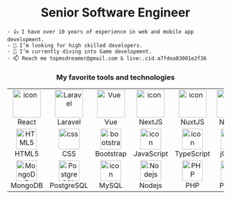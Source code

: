 <h1 align="center">Senior Software Engineer</h1>

<div>
<!--     <img align="right" width="40%" src="https://github.com/Adam-pw/Adam-pw/blob/main/animation_500_kxa883sd.gif" alt="adam-pw" /> -->
<!--     <table>
        <tr>
            <td>Gmail</td>
            <td>Skype</td>
        </tr>
        <tr>
            <td>topmsdreamer@gmail.com</td>
            <td>live:.cid.a7fdea83001e2f36</td>
        </tr>
    </table> -->

<!--     - 🔭 I’m a senior full stack developer. -->
    - 👍 I have over 10 years of experience in web and mobile app development.
    - 👯 I’m looking for high skilled developers.
    - 🌱 I’m currently diving into Game development.
    - 📫 Reach me topmsdreamer@gmail.com & live:.cid.a7fdea83001e2f36
</div>

<div align="center">
    <h3 align="center">My favorite tools and technologies</h3>
    <table>
      <tr>
        <td align="center" width="96">
            <img src="https://techstack-generator.vercel.app/react-icon.svg" alt="icon" width="65" height="65" />
          <br>React
        </td>
        <td align="center"  width="96">
            <img src="https://skillicons.dev/icons?i=laravel" width="65" height="65" alt="Laravel" />
          <br>Laravel
        </td>
        <td align="center" width="96">
            <img src="https://skillicons.dev/icons?i=vue" width="65" height="65" alt="Vue" />
          <br>Vue
        </td>
        <td align="center" width="96">
            <img src="https://skillicons.dev/icons?i=nextjs" alt="icon" width="65" height="65" />
          <br>NextJS
        </td>
        <td align="center" width="96">
            <img src="https://skillicons.dev/icons?i=nuxtjs" alt="icon" width="65" height="65" />
          <br>NuxtJS
        </td>
        <td align="center" width="96">
            <img src="https://skillicons.dev/icons?i=nestjs" alt="icon" width="65" height="65" />
          <br>NestJS
        </td>
<!--         <td align="center" width="96">
            <img src="https://techstack-generator.vercel.app/webpack-icon.svg" alt="icon" width="65" height="65" />
          <br>Webpack
        </td> -->
        <td align="center"  width="96">
            <img src="https://skillicons.dev/icons?i=flutter" width="65" height="65" alt="Laravel" />
          <br>Flutter
        </td>
        <td align="center" width="96">
            <img src="https://techstack-generator.vercel.app/swift-icon.svg" alt="icon" width="65" height="65" />
          <br>Swift
        </td>
        <td align="center" width="96">
            <img src="https://techstack-generator.vercel.app/django-icon.svg" alt="icon" width="65" height="65" />
          <br>Django
        </td>
      </tr>
      <tr>
        <td align="center"  width="96">
            <img src="https://skillicons.dev/icons?i=html" width="48" height="48" alt="HTML5" />
          <br>HTML5
        </td>
        <td align="center" width="96">
            <img src="https://skillicons.dev/icons?i=css" width="48" height="48" alt="css" />
          <br>CSS
        </td>
        <td align="center"  width="96">
            <img src="https://skillicons.dev/icons?i=bootstrap" width="48" height="48" alt="bootstrap" />
          <br>Bootstrap
        </td>
        <td align="center" width="96">
            <img src="https://techstack-generator.vercel.app/js-icon.svg" alt="icon" width="48" height="48" />
          <br>JavaScript
        </td>
        <td align="center" width="96">
            <img src="https://techstack-generator.vercel.app/ts-icon.svg" alt="icon" width="48" height="48" />
          <br>TypeScript
        </td>
        <td align="center" width="96">
            <img src="https://skillicons.dev/icons?i=jquery" width="48" height="48" alt="jQuery" />
          <br>jQuery
        </td>
        <td align="center" width="96">
            <img src="https://skillicons.dev/icons?i=tailwind" width="48" height="48" alt="tailwind" />
          <br>Tailwind
        </td>
        <td align="center" width="96">
            <img src="https://techstack-generator.vercel.app/sass-icon.svg" alt="icon" width="48" height="48" />
          <br>Sass
        </td>
        <td align="center" width="96">
            <img src="https://techstack-generator.vercel.app/aws-icon.svg" alt="icon" width="48" height="48" />
          <br>AWS
        </td> 
      </tr>
     <tr>
          <td align="center" width="96">
            <img src="https://skillicons.dev/icons?i=mongodb" width="48" height="48" alt="MongoDB" />
          <br>MongoDB
        </td>
        <td align="center" width="96">
            <img src="https://skillicons.dev/icons?i=postgres" width="48" height="48" alt="PostgreSQL" />
          <br>PostgreSQL
        </td>
        <td align="center" width="96">
            <img src="https://techstack-generator.vercel.app/mysql-icon.svg" alt="icon" width="48" height="48" />
          <br>MySQL
        </td>
        <td align="center" width="96">
            <img src="https://skillicons.dev/icons?i=nodejs" width="48" height="48" alt="Nodejs" />
          <br>Nodejs
        </td>
        <td align="center" width="96">
            <img src="https://skillicons.dev/icons?i=php" width="48" height="48" alt="PHP" />
          <br>PHP
        </td>
        <td align="center" width="96">
          <a href="#macropower-tech">
            <img src="https://techstack-generator.vercel.app/python-icon.svg" alt="icon" width="48" height="48" />
          </a>
          <br>Python
        </td>
<!--         <td align="center" width="96">
            <img src="https://techstack-generator.vercel.app/restapi-icon.svg" alt="icon" width="48" height="48" />
          <br>RestAPI
        </td>  -->
        <td align="center" width="96">
            <img src="https://techstack-generator.vercel.app/cpp-icon.svg" alt="icon" width="48" height="48" />
          <br>C++
        </td>
        <td align="center" width="96">
            <img src="https://techstack-generator.vercel.app/csharp-icon.svg" alt="icon" width="48" height="48" />
          <br>C#
        </td>
<!--         <td align="center" width="96"> 
            <img src="https://user-images.githubusercontent.com/25181517/192108372-f71d70ac-7ae6-4c0d-8395-51d8870c2ef0.png" width="48" height="48" alt="Git" />
          <br>Git
        </td>
        <td align="center" width="96">
            <img src="https://skillicons.dev/icons?i=github" width="48" height="48" alt="GitHub" />
          <br>Github
        </td> -->
        <td align="center" width="96">
            <img src="https://techstack-generator.vercel.app/graphql-icon.svg" alt="icon" width="48" height="48" />
          <br>GraphQL
        </td>
     </tr>
    </table>
</div>
<br>

